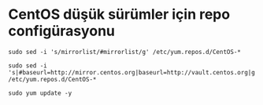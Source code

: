 
# CentOS düşük sürümler için repo configürasyonu 

```
sudo sed -i 's/mirrorlist/#mirrorlist/g' /etc/yum.repos.d/CentOS-*
```

```
sudo sed -i 's|#baseurl=http://mirror.centos.org|baseurl=http://vault.centos.org|g' /etc/yum.repos.d/CentOS-*
```

```
sudo yum update -y
```
